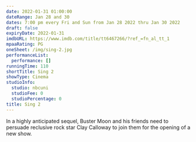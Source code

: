 ```yaml
---
date: 2022-01-31 01:00:00
dateRange: Jan 28 and 30
dates: 7:00 pm every Fri and Sun from Jan 28 2022 thru Jan 30 2022
draft: false
expiryDate: 2022-01-31
imdbURL: https://www.imdb.com/title/tt6467266/?ref_=fn_al_tt_1
mpaaRating: PG
oneSheet: /img/sing-2.jpg
performanceList:
  performance: []
runningTime: 110
shortTitle: Sing 2
showType: Cinema
studioInfo:
  studio: nbcuni
  studioFee: 0
  studioPercentage: 0
title: Sing 2
---
```


In a highly anticipated sequel, Buster Moon and his friends need to persuade reclusive rock star Clay Calloway to join them for the opening of a new show.